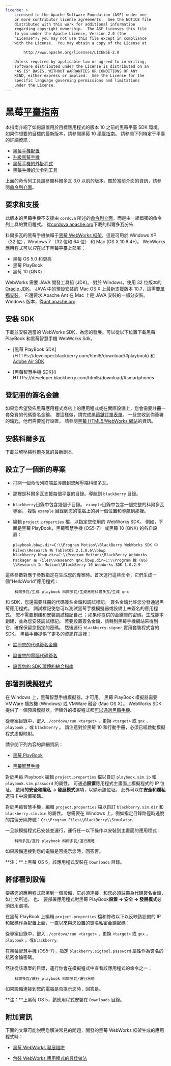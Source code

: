 ```yaml
---
license: >
    Licensed to the Apache Software Foundation (ASF) under one
    or more contributor license agreements.  See the NOTICE file
    distributed with this work for additional information
    regarding copyright ownership.  The ASF licenses this file
    to you under the Apache License, Version 2.0 (the
    "License"); you may not use this file except in compliance
    with the License.  You may obtain a copy of the License at

        http://www.apache.org/licenses/LICENSE-2.0

    Unless required by applicable law or agreed to in writing,
    software distributed under the License is distributed on an
    "AS IS" BASIS, WITHOUT WARRANTIES OR CONDITIONS OF ANY
    KIND, either express or implied.  See the License for the
    specific language governing permissions and limitations
    under the License.
---
```


# 黑莓<a href="../index.html">平臺指南</a>

本指南介紹了如何設置用於目標應用程式的版本 10 之前的黑莓平臺 SDK 環境。 如果你想要的目標的最新版本，請參閱黑莓 10 <a href="../index.html">平臺指南</a>。 請參閱下列特定于平臺的詳細資訊：

*   <a href="config.html">黑莓手機配置</a>
*   <a href="upgrading.html">升級黑莓手機</a>
*   <a href="plugin.html">黑莓手機的外掛程式</a>
*   <a href="tools.html">黑莓手機的命令列工具</a>

上面的命令列工具請參閱科爾多瓦 3.0 以前的版本。關於當前介面的資訊，請參閱<a href="../../cli/index.html">命令列介面</a>。

## 要求和支援

此版本的黑莓手機不支援由 `cordova` 所述的<a href="../../cli/index.html">命令列介面</a>，而是由一組單獨的命令列工具的實用程式。 從[cordova.apache.org][1]下載的科爾多瓦分佈.

 [1]: http://cordova.apache.org/#download

科爾多瓦的黑莓手機依賴于[黑莓 WebWorks 框架][2]，這是可用於 Windows XP （32 位），Windows 7 （32 位和 64 位） 和 Mac (OS X 10.6.4+)。 WebWorks 應用程式可以*只*在以下黑莓平臺上部署：

 [2]: https://bdsc.webapps.blackberry.com/html5

*   黑莓 OS 5.0 和更高
*   黑莓 PlayBook
*   黑莓 10 (QNX)

WebWorks 需要 JAVA 開發工具組 (JDK)。 對於 Windows，使用 32 位版本的[Oracle JDK][3]。 JAVA 中的預設安裝的 Mac OS X 上最新支援版本 10.7，這需要[單獨安裝][4]。 它還要求 Apache Ant 在 Mac 上是 JAVA 安裝的一部分安裝。 Windows 版本，從[ant.apache.org][5].

 [3]: http://www.oracle.com/technetwork/java/javase/downloads/index.html#jdk
 [4]: http://support.apple.com/kb/DL1421
 [5]: http://ant.apache.org/bindownload.cgi

## 安裝 SDK

下載並安裝適當的 WebWorks SDK，為您的發展。可以從以下位置下載黑莓 PlayBook 和黑莓智慧手機 WebWorks Sdk。

*   \[黑莓 PlayBook SDK\](HTTPs://developer.blackberry.com/html5/download/#playbook) 和[Adobe Air SDK][6]

*   \[黑莓智慧手機 SDK\]() HTTPs://developer.blackberry.com/html5/download/#smartphones

 [6]: http://www.adobe.com/devnet/air/air-sdk-download.html

## 登記冊的簽名金鑰

如果您希望發佈黑莓應用程式商店上的應用程式或在實際設備上，您會需要註冊一套免費的代碼簽名金鑰。 要這樣做，請完成[黑莓鍵訂單表單][7]。 一旦您收到你簽署的鑰匙，他們需要進行設置。 請參閱[黑莓 HTML5/WebWorks 網站][8]的資訊。

 [7]: https://www.blackberry.com/SignedKeys
 [8]: https://developer.blackberry.com/html5/documentation/signing_setup_bb10_apps_2008396_11.html

## 安裝科爾多瓦

下載並解壓縮[科爾多瓦][1]的最新副本.

## 設立了一個新的專案

*   打開一個命令列終端並導航到您解壓縮科爾多瓦。

*   那裡是科爾多瓦支援每個平臺的目錄。導航到 `blackberry` 目錄。

*   `blackberry`目錄中包含幾個子目錄。 `example`目錄中包含一個完整的科爾多瓦專案。 複製 `example` 目錄到您的電腦上的另一個位置和導航到那裡。

*   編輯 `project.properties` 檔，以指定您使用的 WebWorks SDK。 例如，下面是黑莓 PlayBook，黑莓智慧手機 (OS5-7） 或黑莓 10 (QNX) 的各自設置：
    
        playbook.bbwp.dir=C:\\Program Motion\\BlackBerry WebWorks SDK 中 Files\\Research 為 TabletOS 2.1.0.6\\bbwp blackberry.bbwp.dir=C:\\Program Motion\\BlackBerry WebWorks Packager 在 Files\\Research qnx.bbwp.dir=C:\\Program 檔 (86) \\Research In Motion\\BlackBerry 10 WebWorks SDK 1.0.2.9
        

這些參數對應于參數指定在生成您的專案時。首次運行這些命令，它們生成一個"HelloWorld"應用程式：

        科爾多瓦/生成 playbook 科爾多瓦/生成黑莓科爾多瓦/生成 qnx
    

和 SDK，您還需要註冊的代碼簽名金鑰和調試標記。 簽名金鑰允許您分發通過黑莓應用程式。 調試標記使您可以測試黑莓手機模擬器或設備上未簽名的應用程式。 您不需要創建和安裝調試標記自己 ；如果你提供的金鑰庫的密碼，生成腳本創建，並為您安裝調試標記。 若要設置簽名金鑰，請轉到黑莓手機網站來得到它，確保保留您指定的密碼。 然後運行 `blackberry-signer` 實用套裝程式含的 SDK。 黑莓手機提供了更多的資訊在這裡：

*   [註冊您的代碼簽名金鑰][9]

*   [設置您的電腦代碼簽名][10]

*   [設置您的 SDK 環境的綜合指南][11]

 [9]: https://www.blackberry.com/SignedKeys/codesigning.html
 [10]: http://developer.blackberry.com/html5/documentation/set_up_for_signing.html
 [11]: http://developer.blackberry.com/native/documentation/bb10/com.qnx.doc.native_sdk.quickstart/topic/set_up_your_environment.html

## 部署到模擬程式

在 Windows 上，黑莓智慧手機模擬器，才可用。 黑莓 PlayBook 模擬器需要 VMWare 播放機 (Windows) 或 VMWare 融合 (Mac OS X）。 WebWorks SDK 提供了一個預設模擬器，但額外的模擬程式都[可以通過黑莓手機][12].

 [12]: http://us.blackberry.com/developers/resources/simulators.jsp

從專案目錄中，鍵入 `./cordova/run <target>` ，更換 `<target>` 或 `qnx` ， `playbook` ，或 `blackberry` 。 請注意對於黑莓 10 和行動手冊，必須已經啟動模擬程式虛擬映射。

請參閱下列內容的詳細資訊：

*   [黑莓 PlayBook][13]

*   [黑莓智慧手機][14]

 [13]: https://developer.blackberry.com/html5/documentation/using_the_tablet_simulator_1866980_11.html
 [14]: https://developer.blackberry.com/html5/documentation/run_your_app_on_smartphone_sim_1876976_11.html

對於黑莓 Playbook 編輯 `project.properties` 檔以自訂 `playbook.sim.ip` 和 `playbook.sim.password` 的屬性。 可通過**設置**應用程式主畫面上模擬程式的 IP 位址。 啟用**的安全和隱私 → 發展模式**選項，以顯示該位址。 此外可以在**安全和隱私**選項卡中設置密碼。

對於黑莓智慧手機，編輯 `project.properties` 檔以自訂 `blackberry.sim.dir` 和 `blackberry.sim.bin` 的屬性。 您需要在 Windows 上，例如指定目錄路徑時逃脫的路徑分隔符號：`C:\\Program
Files\\BlackBerry\\Simulator`.

一旦該模擬程式已安裝並運行，運行任一以下操作以安裝到主畫面的應用程式：

        科爾多瓦/運行 playbook 科爾多瓦/運行黑莓
    

如果設備連接到您的電腦是否提示您時，回答否。

**注：**上黑莓 OS 5，該應用程式安裝在 `Downloads` 目錄。

## 將部署到設備

要將您的應用程式部署到一個設備，它必須連接，和您必須註冊為代碼簽名金鑰，如上文所述。 也、 要部署應用程式對黑莓 PlayBook**設置 → 安全 → 發展模式**必須啟用選項。

在黑莓 PlayBook 上編輯 `project.properties` 檔和修改以下以反映該設備的 IP 和密碼作為配置上面，一直以來與您設置的簽名私密金鑰密碼：

從專案目錄中，鍵入 `./cordova/run <target>` ，更換 `<target>` 或 `qnx` ， `playbook` ，或`blackberry`.

在黑莓智慧手機 (OS5-7），指定 `blackberry.sigtool.password` 屬性作為簽名的私密金鑰密碼。

然後從該專案的目錄，運行你會在模擬程式中查看該應用程式的命令之一：

        科爾多瓦/運行 playbook 科爾多瓦/運行黑莓
    

如果設備連接到您的電腦是否提示您時，回答是。

**注：**上黑莓 OS 5，該應用程式安裝在 `Downloads` 目錄。

## 附加資訊

下面的文章可能説明您解決常見的問題，開發的黑莓 WebWorks 框架生成的應用程式時：

*   [黑莓 WebWorks 發展陷阱][15]

*   [包裝 WebWorks 應用程式的最佳做法][16]

 [15]: http://supportforums.blackberry.com/t5/Web-and-WebWorks-Development/Common-BlackBerry-WebWorks-development-pitfalls-that-can-be/ta-p/624712
 [16]: https://bdsc.webapps.blackberrycom/html5/documentation/ww_developing/bestpractice_compiling_ww_apps_1873324_11.html